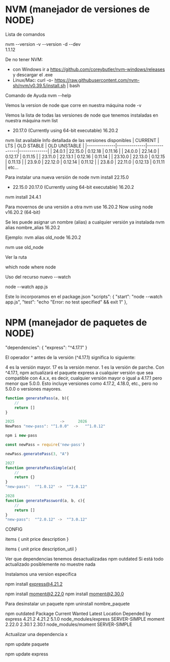 
# NVM (manejador de versiones de NODE)

Lista de comandos


nvm --version             -v  --version    -d   --dev   
1.1.12

De no tener NVM: 
- con Windows ir a https://github.com/coreybutler/nvm-windows/releases y descargar el .exe
- Linux/Mac:  curl -o- https://raw.githubusercontent.com/nvm-sh/nvm/v0.39.5/install.sh | bash

Comando de Ayuda
nvm --help

Vemos la version de node que corre en nuestra máquina
node -v 


Vemos la lista de todas las versiones de node que tenemos instaladas en nuestra máquina
nvm list
  * 20.17.0 (Currently using 64-bit executable)
    16.20.2

nvm list available
Info detallada de las versiones disponibles
|   CURRENT    |     LTS      |  OLD STABLE  | OLD UNSTABLE |
|--------------|--------------|--------------|--------------|
|    24.0.1    |   22.15.0    |   0.12.18    |   0.11.16    |
|    24.0.0    |   22.14.0    |   0.12.17    |   0.11.15    |
|   23.11.0    |   22.13.1    |   0.12.16    |   0.11.14    |
|   23.10.0    |   22.13.0    |   0.12.15    |   0.11.13    |
|    23.9.0    |   22.12.0    |   0.12.14    |   0.11.12    |
|    23.8.0    |   22.11.0    |   0.12.13    |   0.11.11    |
etc...


Para instalar una nueva versión de node
nvm install 22.15.0
  * 22.15.0
    20.17.0 (Currently using 64-bit executable)
    16.20.2

nvm install 24.4.1

Para movernos de una versión a otra
nvm use 16.20.2
Now using node v16.20.2 (64-bit)


Se les puede asignar un nombre (alias) a cualquier versión ya instalada
nvm alias nombre_alias 16.20.2

Ejemplo:
nvm alias old_node 16.20.2

nvm use old_node


Ver la ruta

which node
where node


Uso del recurso nuevo
--watch

node --watch app.js

Este lo incorporamos en el package.json
"scripts": {
    "start": "node --watch app.js",
    "test": "echo \"Error: no test specified\" && exit 1"
  },




# NPM (manejador de paquetes de NODE)

"dependencies": {
    "express": "^4.17.1"
  }

El operador ^ antes de la versión (^4.17.1) significa lo siguiente:

4 es la versión mayor.
17 es la versión menor.
1 es la versión de parche.
Con ^4.17.1, npm actualizará el paquete express a cualquier versión que sea compatible con 4.x.x, 
es decir, cualquier versión mayor o igual a 4.17.1 pero menor que 5.0.0. Esto incluye versiones como 
4.17.2, 4.18.0, etc., pero no 5.0.0 o versiones mayores.

```js
function generatePass(a, b){
    //
    return []
}

2025                    ->      2026
NewPass "new-pass": "^1.0.0"  ->   "^1.0.12"

npm i new-pass

const newPass = require('new-pass')

newPass.generatePass(3, "A")

2027
function generatePassSimple(a){
    //
    return {}
}
"new-pass":  "^1.0.12" ->  "^2.0.12"

2028
function generatePassword(a, b, c){
    //
    return []
}
"new-pass":  "^2.0.12" ->  "^3.0.12"

```

CONFIG

items {
    unit 
    price
    description
}


items {
    unit 
    price
    description_util
}


Ver que dependencias tenemos desactualizadas
npm outdated
Si está todo actualizado posiblemente no muestre nada

Instalamos una version especifica

npm install express@4.21.2

npm install moment@2.22.0
npm install moment@2.30.0

Para desinstalar un paquete
npm uninstall nombre_paquete

npm outdated
Package  Current  Wanted  Latest  Location              Depended by
express   4.21.2  4.21.2   5.1.0  node_modules/express  SERVER-SIMPLE
moment    2.22.0  2.30.1  2.30.1  node_modules/moment   SERVER-SIMPLE


Actualizar una dependencia x

npm update paquete

npm update express